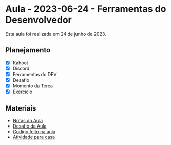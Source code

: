 # Aula - 2023-06-24 - Ferramentas do Desenvolvedor

Esta aula foi realizada em 24 de junho de 2023.

## Planejamento

- [x] Kahoot
- [x] Discord
- [x] Ferramentas do DEV
- [x] Desafio
- [x] Momento da Terça
- [x] Exercício

## Materiais

- [Notas da Aula](./notas.md)
- [Desafio da Aula](./desafio.md)
- [Codigo feito na aula](./codigo)
- [Atividade para casa](./atividade.md)
